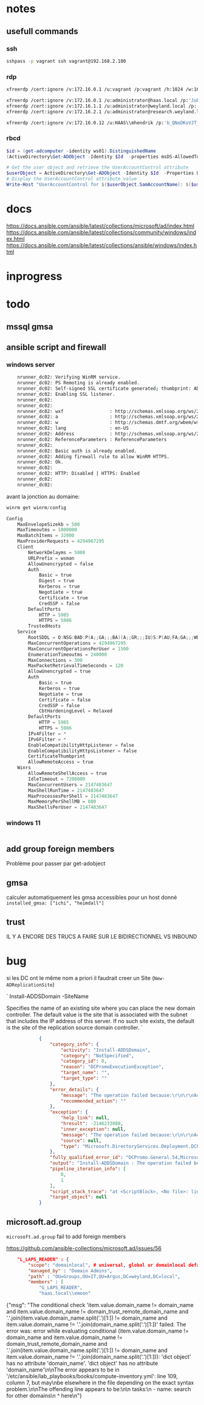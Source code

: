 # notes

## usefull commands
### ssh
```bash
sshpass -p vagrant ssh vagrant@192.168.2.100
```

### rdp
```bash
xfreerdp /cert:ignore /v:172.16.0.1 /u:vagrant /p:vagrant /h:1024 /w:1640 /drive:share,./ +drives
```
```bash
xfreerdp /cert:ignore /v:172.16.0.1 /u:administrator@haas.local /p:'Jubeaz12345+-' /h:1024 /w:1640 /drive:share,./ +drives
xfreerdp /cert:ignore /v:172.16.1.1 /u:administrator@weyland.local /p:'Jubeaz12345+-' /h:1024 /w:1640 /drive:share,./ +drives
xfreerdp /cert:ignore /v:172.16.2.1 /u:administrator@research.weyland.local /p:'Jubeaz12345+-' /h:1024 /w:1640 /drive:share,./ +drives
```
```bash
xfreerdp /cert:ignore /v:172.16.0.12 /u:HAAS\\mhendrik /p:'b_QNoDKoVJTjU3gq' /h:1024 /w:1640 /drive:share,./ +drives
```

### rbcd
```powershell
$id = (get-adcomputer -identity ws01).DistinguishedName
(ActiveDirectory\Get-ADObject -Identity $Id  -properties msDS-AllowedToActOnBehalfOfOtherIdentity).'msDS-AllowedToActOnBehalfOfOtherIdentity'.Access

# Get the user object and retrieve the UserAccountControl attribute
$userObject = ActiveDirectory\Get-ADObject -Identity $Id  -Properties UserAccountControl
# Display the UserAccountControl attribute value
Write-Host "UserAccountControl for $($userObject.SamAccountName): $($userObject.UserAccountControl)"
```


# docs

https://docs.ansible.com/ansible/latest/collections/microsoft/ad/index.html
https://docs.ansible.com/ansible/latest/collections/community/windows/index.html
https://docs.ansible.com/ansible/latest/collections/ansible/windows/index.html


# inprogress

# todo

## mssql gmsa

## ansible script and firewall
### windows server
```bash
    nrunner_dc02: Verifying WinRM service.
    nrunner_dc02: PS Remoting is already enabled.
    nrunner_dc02: Self-signed SSL certificate generated; thumbprint: ADAF1EF9CE5F9F78C83950BB2EDA479D5FC2BEAA
    nrunner_dc02: Enabling SSL listener.
    nrunner_dc02:
    nrunner_dc02:
    nrunner_dc02: wxf                 : http://schemas.xmlsoap.org/ws/2004/09/transfer
    nrunner_dc02: a                   : http://schemas.xmlsoap.org/ws/2004/08/addressing
    nrunner_dc02: w                   : http://schemas.dmtf.org/wbem/wsman/1/wsman.xsd
    nrunner_dc02: lang                : en-US
    nrunner_dc02: Address             : http://schemas.xmlsoap.org/ws/2004/08/addressing/role/anonymous
    nrunner_dc02: ReferenceParameters : ReferenceParameters
    nrunner_dc02:
    nrunner_dc02: Basic auth is already enabled.
    nrunner_dc02: Adding firewall rule to allow WinRM HTTPS.
    nrunner_dc02: Ok.
    nrunner_dc02:
    nrunner_dc02: HTTP: Disabled | HTTPS: Enabled
    nrunner_dc02:
    nrunner_dc02:
```

avant la jonction au domaine:
```powershell
winrm get winrm/config

Config
    MaxEnvelopeSizekb = 500
    MaxTimeoutms = 1800000
    MaxBatchItems = 32000
    MaxProviderRequests = 4294967295
    Client
        NetworkDelayms = 5000
        URLPrefix = wsman
        AllowUnencrypted = false
        Auth
            Basic = true
            Digest = true
            Kerberos = true
            Negotiate = true
            Certificate = true
            CredSSP = false
        DefaultPorts
            HTTP = 5985
            HTTPS = 5986
        TrustedHosts
    Service
        RootSDDL = O:NSG:BAD:P(A;;GA;;;BA)(A;;GR;;;IU)S:P(AU;FA;GA;;;WD)(AU;SA;GXGW;;;WD)
        MaxConcurrentOperations = 4294967295
        MaxConcurrentOperationsPerUser = 1500
        EnumerationTimeoutms = 240000
        MaxConnections = 300
        MaxPacketRetrievalTimeSeconds = 120
        AllowUnencrypted = true
        Auth
            Basic = true
            Kerberos = true
            Negotiate = true
            Certificate = false
            CredSSP = false
            CbtHardeningLevel = Relaxed
        DefaultPorts
            HTTP = 5985
            HTTPS = 5986
        IPv4Filter = *
        IPv6Filter = *
        EnableCompatibilityHttpListener = false
        EnableCompatibilityHttpsListener = false
        CertificateThumbprint
        AllowRemoteAccess = true
    Winrs
        AllowRemoteShellAccess = true
        IdleTimeout = 7200000
        MaxConcurrentUsers = 2147483647
        MaxShellRunTime = 2147483647
        MaxProcessesPerShell = 2147483647
        MaxMemoryPerShellMB = 800
        MaxShellsPerUser = 2147483647

```

### windows 11
```bash
```


## add group foreign members
Problème pour passer par get-adobject

## gmsa
calculer automatiquement les gmsa accessibles pour un host donné
`installed_gmsa: ["ichi", "heimdall"]`

## trust
IL Y A ENCORE DES TRUCS A FAIRE SUR LE BIDIRECTIONNEL VS INBOUND

# bug

si les DC ont le même nom a priori il faudrait creer un Site (`New-ADReplicationSite`)

` Install-ADDSDomain
-SiteName

Specifies the name of an existing site where you can place the new domain controller. The default value is the site that is associated with the subnet that includes the IP address of this server. If no such site exists, the default is the site of the replication source domain controller.
`
```json
            {
                "category_info": {
                    "activity": "Install-ADDSDomain",
                    "category": "NotSpecified",
                    "category_id": 0,
                    "reason": "DCPromoExecutionException",
                    "target_name": "",
                    "target_type": ""
                },
                "error_details": {
                    "message": "The operation failed because:\r\n\r\nActive Directory Domain Services could not determine if this directory server name CN=NTDS Settings,CN=DC01,CN=Servers,CN=Default-First-Site-Name,CN=Sites,CN=Configuration,DC=weyland,DC=local is unique on the remote directory server dc01.weyland.local. If this name is not unique, rename this directory server.\r\n\r\n\"A domain controller with the specified name already exists.\"\r\n",
                    "recommended_action": ""
                },
                "exception": {
                    "help_link": null,
                    "hresult": -2146233088,
                    "inner_exception": null,
                    "message": "The operation failed because:\r\n\r\nActive Directory Domain Services could not determine if this directory server name CN=NTDS Settings,CN=DC01,CN=Servers,CN=Default-First-Site-Name,CN=Sites,CN=Configuration,DC=weyland,DC=local is unique on the remote directory server dc01.weyland.local. If this name is not unique, rename this directory server.\r\n\r\n\"A domain controller with the specified name already exists.\"\r\n",
                    "source": null,
                    "type": "Microsoft.DirectoryServices.Deployment.DCPromoExecutionException"
                },
                "fully_qualified_error_id": "DCPromo.General.54,Microsoft.DirectoryServices.Deployment.PowerShell.Commands.InstallADDSDomainCommand",
                "output": "Install-ADDSDomain : The operation failed because:\r\n\r\nActive Directory Domain Services could not determine if this directory server name CN=NTDS \r\nSettings,CN=DC01,CN=Servers,CN=Default-First-Site-Name,CN=Sites,CN=Configuration,DC=weyland,DC=local is unique on the \r\nremote directory server dc01.weyland.local. If this name is not unique, rename this directory server.\r\n\r\n\"A domain controller with the specified name already exists.\"\r\n\r\nAt line:37 char:3\r\n+   Install-ADDSDomain -Credential $Cred -SkipPreChecks -NewDomainName  ...\r\n+   ~~~~~~~~~~~~~~~~~~~~~~~~~~~~~~~~~~~~~~~~~~~~~~~~~~~~~~~~~~~~~~~~~~~\r\n    + CategoryInfo          : NotSpecified: (:) [Install-ADDSDomain], DCPromoExecutionException\r\n    + FullyQualifiedErrorId : \r\nDCPromo.General.54,Microsoft.DirectoryServices.Deployment.PowerShell.Commands.InstallADDSDomainCommand\r\n",
                "pipeline_iteration_info": [
                    0,
                    1
                ],
                "script_stack_trace": "at <ScriptBlock>, <No file>: line 37",
                "target_object": null
            }

```

## microsoft.ad.group 
`microsoft.ad.group` fail to add foreign members

https://github.com/ansible-collections/microsoft.ad/issues/56

```json
    "L_LAPS_READER" : {
        "scope": "domainlocal", # universal, global or domainlocal default domainlocal
        "managed_by" : "Domain Admins",
        "path" : "OU=Groups,OU=IT,OU=Argus,DC=weyland,DC=local",
        "members" : [
            "G_LAPS_READER", 
            "haas.local\\emoon"
```


{"msg": "The conditional check 'item.value.domain_name != domain_name and item.value.domain_name != domain_trust_remote_domain_name and '.'.join(item.value.domain_name.split('.')[1:]) != domain_name and item.value.domain_name != '.'.join(domain_name.split('.')[1:])' failed. The error was: error while evaluating conditional (item.value.domain_name != domain_name and item.value.domain_name != domain_trust_remote_domain_name and '.'.join(item.value.domain_name.split('.')[1:]) != domain_name and item.value.domain_name != '.'.join(domain_name.split('.')[1:])): 'dict object' has no attribute 'domain_name'. 'dict object' has no attribute 'domain_name'\n\nThe error appears to be in '/etc/ansible/lab_playbooks/books/compute-inventory.yml': line 109, column 7, but may\nbe elsewhere in the file depending on the exact syntax problem.\n\nThe offending line appears to be:\n\n  tasks:\n    - name: search for other domains\n      ^ here\n"}

